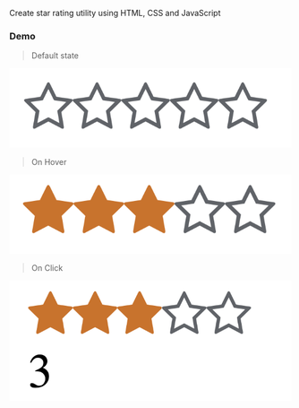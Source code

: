 

Create star rating utility using HTML, CSS and JavaScript





### Demo

> Default state

![](./images/1.png)

> On Hover

![](./images/2.png)

> On Click

![](./images/3.png)


